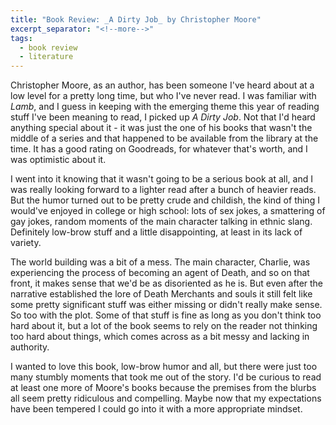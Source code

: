 ```yaml
---
title: "Book Review: _A Dirty Job_ by Christopher Moore"
excerpt_separator: "<!--more-->"
tags:
  - book review
  - literature
---
```


Christopher Moore, as an author, has been someone I've heard about at a low level for a pretty long time, but who I've never read. I was familiar with *Lamb*, and I guess in keeping with the emerging theme this year of reading stuff I've been meaning to read, I picked up *A Dirty Job*. Not that I'd heard anything special about it - it was just the one of his books that wasn't the middle of a series and that happened to be available from the library at the time. It has a good rating on Goodreads, for whatever that's worth, and I was optimistic about it.

<!--more-->

I went into it knowing that it wasn't going to be a serious book at all, and I was really looking forward to a lighter read after a bunch of heavier reads. But the humor turned out to be pretty crude and childish, the kind of thing I would've enjoyed in college or high school: lots of sex jokes, a smattering of gay jokes, random moments of the main character talking in ethnic slang. Definitely low-brow stuff and a little disappointing, at least in its lack of variety.

The world building was a bit of a mess. The main character, Charlie, was experiencing the process of becoming an agent of Death, and so on that front, it makes sense that we'd be as disoriented as he is. But even after the narrative established the lore of Death Merchants and souls it still felt like some pretty significant stuff was either missing or didn't really make sense. So too with the plot. Some of that stuff is fine as long as you don't think too hard about it, but a lot of the book seems to rely on the reader not thinking too hard about things, which comes across as a bit messy and lacking in authority.

I wanted to love this book, low-brow humor and all, but there were just too many stumbly moments that took me out of the story. I'd be curious to read at least one more of Moore's books because the premises from the blurbs all seem pretty ridiculous and compelling. Maybe now that my expectations have been tempered I could go into it with a more appropriate mindset.